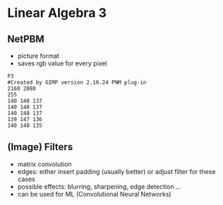 # Linear Algebra 3



## NetPBM

- picture format
- saves rgb value for every pixel

```
P3
#Created by GIMP version 2.10.24 PNM plug-in
2160 2880
255
140 148 137
140 148 137
140 148 137
139 147 136
140 148 135
```

## (Image) Filters

- matrix convolution
- edges: either insert padding (usually better) or adjust filter for these cases
- possible effects: blurring, sharpening, edge detection ...
- can be used for ML (Convolutional Neural Networks)
